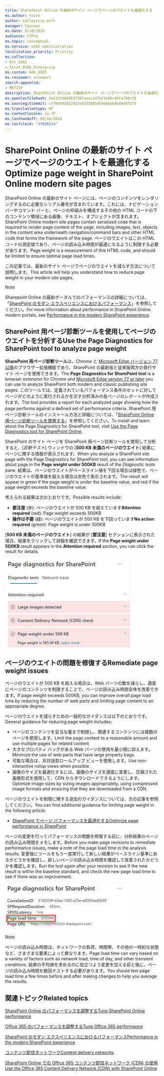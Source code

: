 ```yaml
---
title: SharePoint Online の最新のサイト ページでページのウエイトを最適化する
ms.author: kvice
author: kelleyvice-msft
manager: laurawi
ms.date: 9/18/2019
audience: ITPro
ms.topic: conceptual
ms.service: o365-administration
localization_priority: Priority
ms.collection:
- Ent_O365
- Strat_O365_Enterprise
ms.custom: Adm_O365
ms.reviewer: sstewart
search.appverid:
- MET150
description: SharePoint Online の最新のサイト ページでページのウエイトを最適化する方法について説明します。
ms.openlocfilehash: 5e2231468363f58faeac1d7b21e06cd4fa790cf8
ms.sourcegitcommit: c7764503422922cb333b05d54e8ebbdb894df2f9
ms.translationtype: HT
ms.contentlocale: ja-JP
ms.lasthandoff: 09/18/2019
ms.locfileid: "37028214"
---
```

# <a name="optimize-page-weight-in-sharepoint-online-modern-site-pages"></a><span data-ttu-id="9f8c1-103">SharePoint Online の最新のサイト ページでページのウエイトを最適化する</span><span class="sxs-lookup"><span data-stu-id="9f8c1-103">Optimize page weight in SharePoint Online modern site pages</span></span>

<span data-ttu-id="9f8c1-104">SharePoint Online の最新のサイト ページには、ページのコンテンツをレンダリングするのに必要なシリアル番号が含まれています。これには、ナビゲーション バーやコマンド バーと、ページの枠組みを構成するその他の HTML コードの下のコンテンツ領域にある画像、テキスト、オブジェクトが含まれます。</span><span class="sxs-lookup"><span data-stu-id="9f8c1-104">SharePoint Online modern site pages contain serialized code that is required to render page content of the page, including images, text, objects in the content area underneath navigation/command bars and other HTML code that forms the framework of the page.</span></span> <span data-ttu-id="9f8c1-105">ページのウエイトはこの HTML コードの測定値であり、ページの読み込み時間が最適になるように制限する必要があります。</span><span class="sxs-lookup"><span data-stu-id="9f8c1-105">Page weight is a measurement of this HTML code, and should be limited to ensure optimal page load times.</span></span>

<span data-ttu-id="9f8c1-106">この記事では、最新のサイト ページでページのウエイトを減らす方法について説明します。</span><span class="sxs-lookup"><span data-stu-id="9f8c1-106">This article will help you understand how to reduce page weight in your modern site pages.</span></span>

>[!NOTE]
><span data-ttu-id="9f8c1-107">Sharepoint Online の最新ポータルでのパフォーマンスの詳細については、「[SharePoint のモダン エクスペリエンスにおけるパフォーマンス](https://docs.microsoft.com/ja-JP/sharepoint/modern-experience-performance)」を参照してください。</span><span class="sxs-lookup"><span data-stu-id="9f8c1-107">For more information about performance in SharePoint Online modern portals, see [Performance in the modern SharePoint experience](https://docs.microsoft.com/ja-JP/sharepoint/modern-experience-performance).</span></span>

## <a name="use-the-page-diagnostics-for-sharepoint-tool-to-analyze-page-weight"></a><span data-ttu-id="9f8c1-108">SharePoint 用ページ診断ツールを使用してページのウエイトを分析する</span><span class="sxs-lookup"><span data-stu-id="9f8c1-108">Use the Page Diagnostics for SharePoint tool to analyze page weight</span></span>

<span data-ttu-id="9f8c1-109">**SharePoint 用ページ診断ツール**は、Chrome と [Microsoft Edge バージョン 77 以降](https://www.microsoftedgeinsider.com/en-us/download?form=MI13E8&OCID=MI13E8)のブラウザー拡張機能であり、SharePoint の最新版と従来版両方の発行サイト ページを使用できます。</span><span class="sxs-lookup"><span data-stu-id="9f8c1-109">The **Page Diagnostics for SharePoint tool** is a browser extension for Chrome and [Microsoft Edge version 77 or later](https://www.microsoftedgeinsider.com/en-us/download?form=MI13E8&OCID=MI13E8) you can use to analyze SharePoint both modern and classic publishing site pages.</span></span> <span data-ttu-id="9f8c1-110">このツールでは、定義されているパフォーマンス条件のセットに対してページがどのように実行されるかを示す分析済みの各ページのレポートが作成されます。</span><span class="sxs-lookup"><span data-stu-id="9f8c1-110">The tool provides a report for each analyzed page showing how the page performs against a defined set of performance criteria.</span></span> <span data-ttu-id="9f8c1-111">SharePoint 用ページ診断ツールのインストール方法と詳細については、「[SharePoint Online 用ページ診断ツールを使用する](page-diagnostics-for-spo.md)」を参照してください。</span><span class="sxs-lookup"><span data-stu-id="9f8c1-111">To install and learn about the Page Diagnostics for SharePoint tool, visit [Use the Page Diagnostics tool for SharePoint Online](page-diagnostics-for-spo.md).</span></span>

<span data-ttu-id="9f8c1-112">SharePoint のサイト ページを SharePoint 用ページ診断ツールを使用して分析すると、[_診断テスト_] ウィンドウの [**500 KB 未満のページのウエイト**] 結果にページに関する情報が表示されます。</span><span class="sxs-lookup"><span data-stu-id="9f8c1-112">When you analyze a SharePoint site page with the Page Diagnostics for SharePoint tool, you can see information about page in the **Page weight under 500KB** result of the _Diagnostic tests_ pane.</span></span> <span data-ttu-id="9f8c1-113">結果は、ページのウエイトがベースライン値を下回る場合は緑色で、ページのウエイトが基準値を超える場合は赤色で表示されます。</span><span class="sxs-lookup"><span data-stu-id="9f8c1-113">The result will appear in green if the page weight is under the baseline value, and red if the page weight exceeds the baseline value.</span></span>

<span data-ttu-id="9f8c1-114">考えられる結果は次のとおりです。</span><span class="sxs-lookup"><span data-stu-id="9f8c1-114">Possible results include:</span></span>

- <span data-ttu-id="9f8c1-115">**要注意** (赤): ページのウエイトが 500 KB を超えています</span><span class="sxs-lookup"><span data-stu-id="9f8c1-115">**Attention required** (red): Page weight exceeds 500KB</span></span>
- <span data-ttu-id="9f8c1-116">**操作は不要** (緑): ページのウエイトが 500 KB を下回っています</span><span class="sxs-lookup"><span data-stu-id="9f8c1-116">**No action required** (green): Page weight is under 500KB</span></span>

<span data-ttu-id="9f8c1-117">[**500 KB 未満のページのウエイト**] の結果が [**要注意**] セクションに表示された場合、結果をクリックして詳細を確認できます。</span><span class="sxs-lookup"><span data-stu-id="9f8c1-117">If the **Page weight under 500KB** result appears in the **Attention required** section, you can click the result for details.</span></span>

![SharePoint 結果への要求](media/modern-portal-optimization/pagediag-page-weight.png)

## <a name="remediate-page-weight-issues"></a><span data-ttu-id="9f8c1-119">ページのウエイトの問題を修復する</span><span class="sxs-lookup"><span data-stu-id="9f8c1-119">Remediate page weight issues</span></span>

<span data-ttu-id="9f8c1-120">ページのウエイトが 500 KB を超える場合は、Web パーツの数を減らし、適度にページのコンテンツを制限することで、ページの読み込み時間全体を改善できます。</span><span class="sxs-lookup"><span data-stu-id="9f8c1-120">If page weight exceeds 500KB, you can improve overall page load time by reducing the number of web parts and limiting page content to an appropriate degree.</span></span>

<span data-ttu-id="9f8c1-121">ページのウエイトを減らすための一般的なガイダンスは以下のとおりです。</span><span class="sxs-lookup"><span data-stu-id="9f8c1-121">General guidance for reducing page weight includes:</span></span>

- <span data-ttu-id="9f8c1-122">ページのコンテンツを妥当な量まで制限し、関連するコンテンツには複数のページを使用します。</span><span class="sxs-lookup"><span data-stu-id="9f8c1-122">Limit the page content to a reasonable amount and use multiple pages for related content.</span></span>
- <span data-ttu-id="9f8c1-123">大きなプロパティ バッグがある Web パーツの使用を最小限に抑えます。</span><span class="sxs-lookup"><span data-stu-id="9f8c1-123">Minimize the use of web parts that have large property bags.</span></span>
- <span data-ttu-id="9f8c1-124">可能な場合は、非対話型ロールアップ ビューを使用します。</span><span class="sxs-lookup"><span data-stu-id="9f8c1-124">Use non-interactive rollup views when possible.</span></span>
- <span data-ttu-id="9f8c1-125">画像のサイズを最適化するには、画像のサイズを適度に変更し、圧縮された画像形式を使用して、CDN からダウンロードできるようにします。</span><span class="sxs-lookup"><span data-stu-id="9f8c1-125">Optimize image sizes by sizing images appropriately, using compressed image formats and ensuring that they are downloaded from a CDN.</span></span>

<span data-ttu-id="9f8c1-126">ページのウエイトを制限に関する追加のガイダンスについては、次の記事を参照してください。</span><span class="sxs-lookup"><span data-stu-id="9f8c1-126">You can find additional guidance for limiting page weight in the following article:</span></span>

- [<span data-ttu-id="9f8c1-127">SharePoint でページ パフォーマンスを最適化する</span><span class="sxs-lookup"><span data-stu-id="9f8c1-127">Optimize page performance in SharePoint</span></span>](https://docs.microsoft.com/ja-JP/sharepoint/dev/general-development/optimize-page-performance-in-sharepoint)

<span data-ttu-id="9f8c1-128">ページの変更を行ってパフォーマンスの問題を修復する前に、分析結果のページの読み込み時間をメモします。</span><span class="sxs-lookup"><span data-stu-id="9f8c1-128">Before you make page revisions to remediate performance issues, make a note of the page load time in the analysis results.</span></span> <span data-ttu-id="9f8c1-129">変更後にツールをもう一度実行して新しい結果がベースライン基準にあるかどうかを確認し、新しいページの読み込み時間を確認して改善されたかどうかを確認します。</span><span class="sxs-lookup"><span data-stu-id="9f8c1-129">Run the tool again after your revision to see if the new result is within the baseline standard, and check the new page load time to see if there was an improvement.</span></span>

![ページの読み込み時間の結果](media/modern-portal-optimization/pagediag-page-load-time.png)

>[!NOTE]
><span data-ttu-id="9f8c1-131">ページの読み込み時間は、ネットワークの負荷、時間帯、その他の一時的な状態など、さまざまな要素によって異なります。</span><span class="sxs-lookup"><span data-stu-id="9f8c1-131">Page load time can vary based on a variety of factors such as network load, time of day, and other transient conditions.</span></span> <span data-ttu-id="9f8c1-132">結果の平均値を求めるのに役立つよう変更を加える前と後に、ページの読み込み時間を数回テストする必要があります。</span><span class="sxs-lookup"><span data-stu-id="9f8c1-132">You should test page load time a few times before and after making changes to help you average the results.</span></span>

## <a name="related-topics"></a><span data-ttu-id="9f8c1-133">関連トピック</span><span class="sxs-lookup"><span data-stu-id="9f8c1-133">Related topics</span></span>

[<span data-ttu-id="9f8c1-134">SharePoint Online のパフォーマンスを調整する</span><span class="sxs-lookup"><span data-stu-id="9f8c1-134">Tune SharePoint Online performance</span></span>](tune-sharepoint-online-performance.md)

[<span data-ttu-id="9f8c1-135">Office 365 のパフォーマンスを調整する</span><span class="sxs-lookup"><span data-stu-id="9f8c1-135">Tune Office 365 performance</span></span>](tune-office-365-performance.md)

[<span data-ttu-id="9f8c1-136">SharePoint のモダン エクスペリエンスにおけるパフォーマンス</span><span class="sxs-lookup"><span data-stu-id="9f8c1-136">Performance in the modern SharePoint experience</span></span>](https://docs.microsoft.com/ja-JP/sharepoint/modern-experience-performance.md)

[<span data-ttu-id="9f8c1-137">コンテンツ配信ネットワーク</span><span class="sxs-lookup"><span data-stu-id="9f8c1-137">Content delivery networks</span></span>](content-delivery-networks.md)

[<span data-ttu-id="9f8c1-138">SharePoint Online での Office 365 コンテンツ配信ネットワーク (CDN) の使用</span><span class="sxs-lookup"><span data-stu-id="9f8c1-138">Use the Office 365 Content Delivery Network (CDN) with SharePoint Online</span></span>](use-office-365-cdn-with-spo.md)
